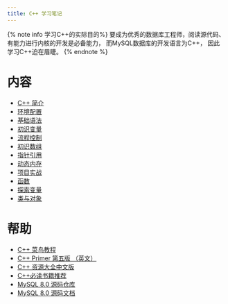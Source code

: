 ```yaml
---
title: C++ 学习笔记
---
```


{% note info 学习C++的实际目的%}
要成为优秀的数据库工程师，阅读源代码、有能力进行内核的开发是必备能力，
而MySQL数据库的开发语言为C++，
因此学习C++迫在眉睫。
{% endnote %}

# 内容

* [C++ 简介](/mse/c++/introduction.html)
* [环境配置](/mse/c++/set_enviroment.html)
* [基础语法](/mse/c++/basic_grammar.html)
* [初识变量](/mse/c++/variables_and_basic_types.html)
* [流程控制](/mse/c++/flow_control_statement.html)
* [初识数组](/mse/c++/array.html)
* [指针引用](/mse/c++/pointer_peference.html)
* [动态内存](/mse/c++/dynamic_memory.html)
* [项目实战](/mse/c++/cplus_project.html)
* [函数](/mse/c++/function.html)
* [探索变量](/mse/c++/exploring_variables.html)
* [类与对象](/mes/c++/class_and_object.html)



# 帮助

* [C++ 菜鸟教程](https://www.runoob.com/cplusplus/cpp-tutorial.html)
* [C++ Primer 第五版 （英文）](http://bestcbooks.com/cpp-primer-5th/)
* [C++ 资源大全中文版](https://github.com/jobbole/awesome-cpp-cn)
* [C++必读书籍推荐](http://bestcbooks.com/recommended-cpp-books/)
* [MySQL 8.0 源码仓库](https://github.com/mysql/mysql-server/tree/8.0)
* [MySQL 8.0 源码文档](https://dev.mysql.com/doc/dev/mysql-server/latest/)


